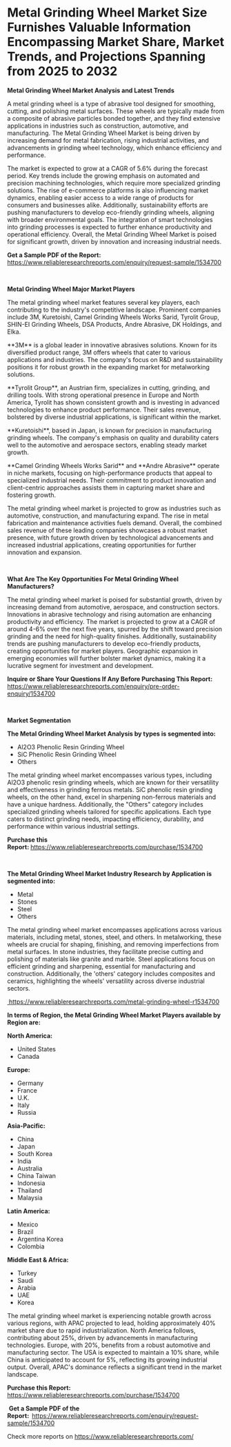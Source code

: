 <p><h1>Metal Grinding Wheel Market Size Furnishes Valuable Information Encompassing Market Share, Market Trends, and Projections Spanning from 2025 to 2032</h1></p><p><strong>Metal Grinding Wheel Market Analysis and Latest Trends</strong></p>
<p><p>A metal grinding wheel is a type of abrasive tool designed for smoothing, cutting, and polishing metal surfaces. These wheels are typically made from a composite of abrasive particles bonded together, and they find extensive applications in industries such as construction, automotive, and manufacturing. The Metal Grinding Wheel Market is being driven by increasing demand for metal fabrication, rising industrial activities, and advancements in grinding wheel technology, which enhance efficiency and performance.</p><p>The market is expected to grow at a CAGR of 5.6% during the forecast period. Key trends include the growing emphasis on automated and precision machining technologies, which require more specialized grinding solutions. The rise of e-commerce platforms is also influencing market dynamics, enabling easier access to a wide range of products for consumers and businesses alike. Additionally, sustainability efforts are pushing manufacturers to develop eco-friendly grinding wheels, aligning with broader environmental goals. The integration of smart technologies into grinding processes is expected to further enhance productivity and operational efficiency. Overall, the Metal Grinding Wheel Market is poised for significant growth, driven by innovation and increasing industrial needs.</p></p>
<p><strong>Get a Sample PDF of the Report:&nbsp;</strong> <a href="https://www.reliableresearchreports.com/enquiry/request-sample/1534700?utm_campaign=2296&utm_medium=2&utm_source=Github&utm_content=ia&utm_term=31032025&utm_id=metal-grinding-wheel">https://www.reliableresearchreports.com/enquiry/request-sample/1534700</a></p>
<p>&nbsp;</p>
<p><strong>Metal Grinding Wheel Major Market Players</strong></p>
<p><p>The metal grinding wheel market features several key players, each contributing to the industry's competitive landscape. Prominent companies include 3M, Kuretoishi, Camel Grinding Wheels Works Sarid, Tyrolit Group, SHIN-EI Grinding Wheels, DSA Products, Andre Abrasive, DK Holdings, and Elka.</p><p>**3M** is a global leader in innovative abrasives solutions. Known for its diversified product range, 3M offers wheels that cater to various applications and industries. The company's focus on R&D and sustainability positions it for robust growth in the expanding market for metalworking solutions.</p><p>**Tyrolit Group**, an Austrian firm, specializes in cutting, grinding, and drilling tools. With strong operational presence in Europe and North America, Tyrolit has shown consistent growth and is investing in advanced technologies to enhance product performance. Their sales revenue, bolstered by diverse industrial applications, is significant within the market.</p><p>**Kuretoishi**, based in Japan, is known for precision in manufacturing grinding wheels. The company's emphasis on quality and durability caters well to the automotive and aerospace sectors, enabling steady market growth.</p><p>**Camel Grinding Wheels Works Sarid** and **Andre Abrasive** operate in niche markets, focusing on high-performance products that appeal to specialized industrial needs. Their commitment to product innovation and client-centric approaches assists them in capturing market share and fostering growth.</p><p>The metal grinding wheel market is projected to grow as industries such as automotive, construction, and manufacturing expand. The rise in metal fabrication and maintenance activities fuels demand. Overall, the combined sales revenue of these leading companies showcases a robust market presence, with future growth driven by technological advancements and increased industrial applications, creating opportunities for further innovation and expansion.</p></p>
<p>&nbsp;</p>
<p><strong>What Are The Key Opportunities For Metal Grinding Wheel Manufacturers?</strong></p>
<p><p>The metal grinding wheel market is poised for substantial growth, driven by increasing demand from automotive, aerospace, and construction sectors. Innovations in abrasive technology and rising automation are enhancing productivity and efficiency. The market is projected to grow at a CAGR of around 4-6% over the next five years, spurred by the shift toward precision grinding and the need for high-quality finishes. Additionally, sustainability trends are pushing manufacturers to develop eco-friendly products, creating opportunities for market players. Geographic expansion in emerging economies will further bolster market dynamics, making it a lucrative segment for investment and development.</p></p>
<p><strong>Inquire or Share Your Questions If Any Before Purchasing This Report:</strong> <a href="https://www.reliableresearchreports.com/enquiry/pre-order-enquiry/1534700?utm_campaign=2296&utm_medium=2&utm_source=Github&utm_content=ia&utm_term=31032025&utm_id=metal-grinding-wheel">https://www.reliableresearchreports.com/enquiry/pre-order-enquiry/1534700</a></p>
<p>&nbsp;</p>
<p><strong>Market Segmentation</strong></p>
<p><strong>The Metal Grinding Wheel Market Analysis by types is segmented into:</strong></p>
<p><ul><li>Al2O3 Phenolic Resin Grinding Wheel</li><li>SiC Phenolic Resin Grinding Wheel</li><li>Others</li></ul></p>
<p><p>The metal grinding wheel market encompasses various types, including Al2O3 phenolic resin grinding wheels, which are known for their versatility and effectiveness in grinding ferrous metals. SiC phenolic resin grinding wheels, on the other hand, excel in sharpening non-ferrous materials and have a unique hardness. Additionally, the "Others" category includes specialized grinding wheels tailored for specific applications. Each type caters to distinct grinding needs, impacting efficiency, durability, and performance within various industrial settings.</p></p>
<p><strong>Purchase this Report:&nbsp;</strong><a href="https://www.reliableresearchreports.com/purchase/1534700?utm_campaign=2296&utm_medium=2&utm_source=Github&utm_content=ia&utm_term=31032025&utm_id=metal-grinding-wheel">https://www.reliableresearchreports.com/purchase/1534700</a></p>
<p>&nbsp;</p>
<p><strong>The Metal Grinding Wheel Market Industry Research by Application is segmented into:</strong></p>
<p><ul><li>Metal</li><li>Stones</li><li>Steel</li><li>Others</li></ul></p>
<p><p>The metal grinding wheel market encompasses applications across various materials, including metal, stones, steel, and others. In metalworking, these wheels are crucial for shaping, finishing, and removing imperfections from metal surfaces. In stone industries, they facilitate precise cutting and polishing of materials like granite and marble. Steel applications focus on efficient grinding and sharpening, essential for manufacturing and construction. Additionally, the 'others' category includes composites and ceramics, highlighting the wheels' versatility across diverse industrial sectors.</p></p>
<p><a href="https://www.reliableresearchreports.com/metal-grinding-wheel-r1534700?utm_campaign=2296&utm_medium=2&utm_source=Github&utm_content=ia&utm_term=31032025&utm_id=metal-grinding-wheel">&nbsp;https://www.reliableresearchreports.com/metal-grinding-wheel-r1534700</a></p>
<p><strong>In terms of Region, the Metal Grinding Wheel Market Players available by Region are:</strong></p>
<p>
    <p> <strong> North America: </strong>
        <ul>
            <li>United States</li>
            <li>Canada</li>
        </ul>
        </p> 
    <p> <strong> Europe: </strong>
        <ul>
            <li>Germany</li>
            <li>France</li>
            <li>U.K.</li>
            <li>Italy</li>
            <li>Russia</li>
        </ul>
        </p> 
    <p> <strong> Asia-Pacific: </strong>
        <ul>
            <li>China</li>
            <li>Japan</li>
            <li>South Korea</li>
            <li>India</li>
            <li>Australia</li>
            <li>China Taiwan</li>
            <li>Indonesia</li>
            <li>Thailand</li>
            <li>Malaysia</li>
        </ul>
        </p> 
    <p> <strong> Latin America: </strong>
        <ul>
            <li>Mexico</li>
            <li>Brazil</li>
            <li>Argentina Korea</li>
            <li>Colombia</li>
        </ul>
        </p> 
    <p> <strong> Middle East & Africa: </strong>
        <ul>
            <li>Turkey</li>
            <li>Saudi</li>
            <li>Arabia</li>
            <li>UAE</li>
            <li>Korea</li>
        </ul>
    </p>
    </p>
<p><p>The metal grinding wheel market is experiencing notable growth across various regions, with APAC projected to lead, holding approximately 40% market share due to rapid industrialization. North America follows, contributing about 25%, driven by advancements in manufacturing technologies. Europe, with 20%, benefits from a robust automotive and manufacturing sector. The USA is expected to maintain a 10% share, while China is anticipated to account for 5%, reflecting its growing industrial output. Overall, APAC's dominance reflects a significant trend in the market landscape.</p></p>
<p><strong>Purchase this Report: </strong><a href="https://www.reliableresearchreports.com/purchase/1534700?utm_campaign=2296&utm_medium=2&utm_source=Github&utm_content=ia&utm_term=31032025&utm_id=metal-grinding-wheel">https://www.reliableresearchreports.com/purchase/1534700</a></p>
<p>&nbsp;<strong>Get a Sample PDF of the Report:&nbsp;&nbsp;</strong><a href="https://www.reliableresearchreports.com/enquiry/request-sample/1534700?utm_campaign=2296&utm_medium=2&utm_source=Github&utm_content=ia&utm_term=31032025&utm_id=metal-grinding-wheel">https://www.reliableresearchreports.com/enquiry/request-sample/1534700</a></p>
<p><strong></strong></p>
<p>Check more reports on <a href="https://www.reliableresearchreports.com/?utm_campaign=2296&utm_medium=2&utm_source=Github&utm_content=ia&utm_term=31032025&utm_id=metal-grinding-wheel">https://www.reliableresearchreports.com/</a></p>